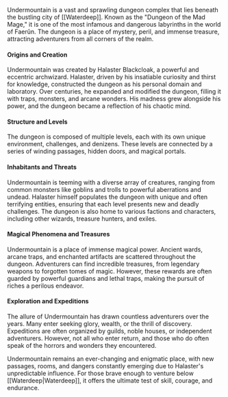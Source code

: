 Undermountain is a vast and sprawling dungeon complex that lies beneath the bustling city of [[Waterdeep]]. Known as the "Dungeon of the Mad Mage," it is one of the most infamous and dangerous labyrinths in the world of Faerûn. The dungeon is a place of mystery, peril, and immense treasure, attracting adventurers from all corners of the realm.

#### **Origins and Creation**

Undermountain was created by Halaster Blackcloak, a powerful and eccentric archwizard. Halaster, driven by his insatiable curiosity and thirst for knowledge, constructed the dungeon as his personal domain and laboratory. Over centuries, he expanded and modified the dungeon, filling it with traps, monsters, and arcane wonders. His madness grew alongside his power, and the dungeon became a reflection of his chaotic mind.

#### **Structure and Levels**

The dungeon is composed of multiple levels, each with its own unique environment, challenges, and denizens. These levels are connected by a series of winding passages, hidden doors, and magical portals.

#### **Inhabitants and Threats**

Undermountain is teeming with a diverse array of creatures, ranging from common monsters like goblins and trolls to powerful aberrations and undead. Halaster himself populates the dungeon with unique and often terrifying entities, ensuring that each level presents new and deadly challenges. The dungeon is also home to various factions and characters, including other wizards, treasure hunters, and exiles.

#### **Magical Phenomena and Treasures**

Undermountain is a place of immense magical power. Ancient wards, arcane traps, and enchanted artifacts are scattered throughout the dungeon. Adventurers can find incredible treasures, from legendary weapons to forgotten tomes of magic. However, these rewards are often guarded by powerful guardians and lethal traps, making the pursuit of riches a perilous endeavor.

#### **Exploration and Expeditions**

The allure of Undermountain has drawn countless adventurers over the years. Many enter seeking glory, wealth, or the thrill of discovery. Expeditions are often organized by guilds, noble houses, or independent adventurers. However, not all who enter return, and those who do often speak of the horrors and wonders they encountered.

Undermountain remains an ever-changing and enigmatic place, with new passages, rooms, and dangers constantly emerging due to Halaster's unpredictable influence. For those brave enough to venture below [[Waterdeep|Waterdeep]], it offers the ultimate test of skill, courage, and endurance.